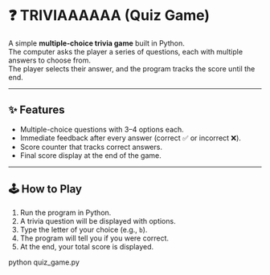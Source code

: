 # ❓ TRIVIAAAAAA (Quiz Game)

A simple **multiple-choice trivia game** built in Python.  
The computer asks the player a series of questions, each with multiple answers to choose from.  
The player selects their answer, and the program tracks the score until the end.  

---

## ✨ Features
- Multiple-choice questions with 3–4 options each.  
- Immediate feedback after every answer (correct ✅ or incorrect ❌).  
- Score counter that tracks correct answers.  
- Final score display at the end of the game.  

---

## 🕹️ How to Play
1. Run the program in Python.  
2. A trivia question will be displayed with options.
3. Type the letter of your choice (e.g., `b`).  
4. The program will tell you if you were correct.  
5. At the end, your total score is displayed.  




python quiz_game.py



